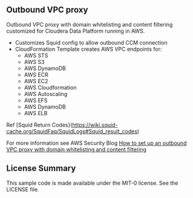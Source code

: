 ## Outbound VPC proxy

Outbound VPC proxy with domain whitelisting and content filtering customized for Cloudera Data Platform running in AWS.

- Customizes Squid config to allow outbound CCM connection
- CloudFormation Template creates AWS VPC endpoints for:
  - AWS STS
  - AWS S3
  - AWS DynamoDB
  - AWS ECR
  - AWS EC2
  - AWS Cloudformation
  - AWS Autoscaling
  - AWS EFS
  - AWS DynamoDB
  - AWS ELB





Ref [Squid Return Codes}(https://wiki.squid-cache.org/SquidFaq/SquidLogs#Squid_result_codes)

For more information see AWS Security Blog [How to set up an outbound VPC proxy with domain whitelisting and content filtering](https://aws.amazon.com/blogs/security/how-to-set-up-an-outbound-vpc-proxy-with-domain-whitelisting-and-content-filtering)

## License Summary

This sample code is made available under the MIT-0 license. See the LICENSE file.
